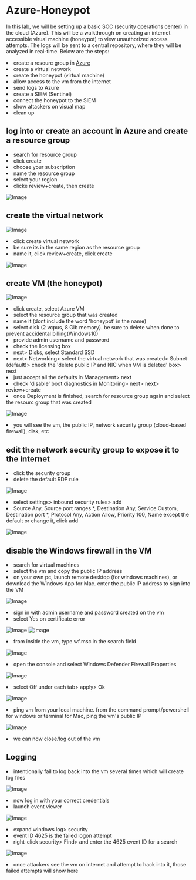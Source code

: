 # Azure-Honeypot
In this lab, we will be setting up a basic SOC (security operations center) in the cloud (Azure). This will be a walkthrough on creating an internet accessible virual machine (honeypot) to view unauthorized access attempts. The logs will be sent to a central repository, where they will be analyzed in real-time. Below are the steps:
<li>create a resourc group in <a href="https://portal.azure.com/">Azure</a></li>
<li>create a virtual network</li>
<li>create the honeypot (virtual machine)</li>
<li>allow access to the vm from the internet</li>
<li>send logs to Azure</li>
<li>create a SIEM (Sentinel)</li>
<li>connect the honeypot to the SIEM</li>
<li>show attackers on visual map</li>
<li>clean up</li>

<h2>log into or create an account in Azure and create a resource group</h2>
 <li>search for resource group</li>
 <li>click create</li>
 <li>choose your subscription</li>
 <li>name the resource group</li>
 <li>select your region</li>
 <li>clicke review+create, then create</li>

 ![Image](https://github.com/user-attachments/assets/8b4ca50f-e26a-4ba1-a0a7-c6d0b8c43129)
 <h2>create the virtual network</h2>

 ![Image](https://github.com/user-attachments/assets/29767af1-ef76-4b57-bf2d-e535923b0fc3)
 <li>click create virtual network</li>
 <li>be sure its in the same region as the resource group</li>
 <li>name it, click review+create, click create</li>

 ![Image](https://github.com/user-attachments/assets/91de3ea9-4a13-4846-ab06-8854e4d2255d)
 <h2>create VM (the honeypot)</h2>

 ![Image](https://github.com/user-attachments/assets/041fea75-0b29-4416-9310-af68cff811a1)
 <li>click create, select Azure VM</li>
 <li>select the resource group that was created</li>
 <li>name it (dont include the word 'honeypot' in the name)</li>
 <li>select disk (2 vcpus, 8 Gib memory). be sure to delete when done to prevent accidental billing(Windows10)</li>
 <li>provide admin username and password</li>
 <li>check the licensing box</li>
 <li>next> Disks, select Standard SSD</li>
 <li>next> Networking> select the virtual network that was created> Subnet (default)> check the 'delete public IP and NIC when VM is deleted' box> next</li>
 <li>just accept all the defaults in Management> next</li>
 <li>check 'disable' boot diagnostics in Monitoring> next> next> review+create</li>
 <li>once Deployment is finished, search for resource group again and select the resourc group that was created</li>

![Image](https://github.com/user-attachments/assets/49123113-94ce-4016-9bc8-ac881814a315)
<li>you will see the vm, the public IP, network security group (cloud-based firewall), disk, etc</li>

<h2>edit the network security group to expose it to the internet</h2>
<li>click the security group</li>
<li>delete the default RDP rule</li>

![Image](https://github.com/user-attachments/assets/e4ebee28-26d0-48d2-a7a8-283a8be047dd)
<li>select settings> inbound security rules> add</li>
<li>Source Any, Source port ranges *, Destination Any, Service Custom, Destination port *, Protocol Any, Action Allow, Priority 100, Name except the default or change it, click add</li> 

![Image](https://github.com/user-attachments/assets/5c8d86f6-0826-4a24-bf6a-775b95c2c689)
 <h2>disable the Windows firewall in the VM</h2>
 <li>search for virtual machines</li>
 <li>select the vm and copy the public IP address</li>
 <li>on your own pc, launch remote desktop (for windows machines), or download the Windows App for Mac. enter the public IP address to sign into the VM</li>

 ![Image](https://github.com/user-attachments/assets/603b21f8-247d-4382-bb18-388c2211f095)
 <li>sign in with admin username and password created on the vm</li>
 <li>select Yes on certificate error</li>

 ![Image](https://github.com/user-attachments/assets/1795b943-baf5-49d1-885d-dc900b233285)
 ![Image](https://github.com/user-attachments/assets/cf90c654-f59f-4010-b0c3-6897f00972f7)
 <li>from inside the vm, type wf.msc in the search field</li>

 ![Image](https://github.com/user-attachments/assets/4bd29f53-e56b-4bba-9659-a3c4a5f737c3)
 <li>open the console and select Windows Defender Firewall Properties</li>

 ![Image](https://github.com/user-attachments/assets/c6056084-0d88-4a63-a680-8a9706d54441)
 <li>select Off under each tab> apply> Ok</li>

 ![Image](https://github.com/user-attachments/assets/7335947a-6b4f-4a52-abfb-f2489facb9cd)
 <li>ping vm from your local machine. from the command prompt/powershell for windows or terminal for Mac, ping the vm's public IP </li>

 ![Image](https://github.com/user-attachments/assets/7e4d851a-8a5d-4f04-a554-063b79850585)
 <li>we can now close/log out of the vm</li>
 <h2>Logging</h2>
 <li>intentionally fail to log back into the vm several times which will create log files</li>

 ![Image](https://github.com/user-attachments/assets/e9ab74f6-69c7-46c8-bc9d-24827ed1da02)
 <li>now log in with your correct credentials</li>
 <li>launch event viewer</li>

 ![Image](https://github.com/user-attachments/assets/0e753184-4979-4233-abe7-067a7eb62b41)
 <li>expand windows log> security</li>
 <li>event ID 4625 is the failed logon attempt</li>
 <li>right-click security> Find> and enter the 4625 event ID for a search</li>

 ![Image](https://github.com/user-attachments/assets/720cf840-7a0c-4591-b731-fe8f0153f54f)
 <li>once attackers see the vm on internet and attempt to hack into it, those failed attempts will show here</li>

